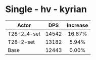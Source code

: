 # Single - hv - kyrian
| Actor | DPS | Increase |
|---|:---:|:---:|
|T28-2_4-set|14542|16.87%|
|T28-2-set|13182|5.94%|
|Base|12443|0.00%|
